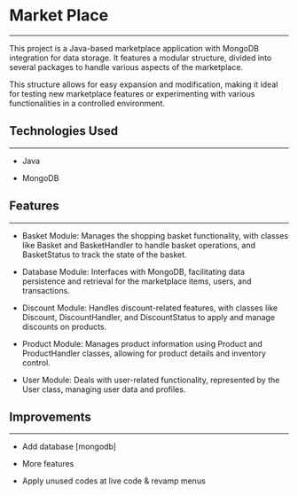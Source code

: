 <h1>Market Place</h1>
<hr><p>This project is a Java-based marketplace application with MongoDB integration for data storage. It features a modular structure, divided into several packages to handle various aspects of the marketplace.</p>
<p>This structure allows for easy expansion and modification, making it ideal for testing new marketplace features or experimenting with various functionalities in a controlled environment.</p><h2>Technologies Used</h2>
<hr><ul>
<li>Java</li>
</ul><ul>
<li>MongoDB</li>
</ul><h2>Features</h2>
<hr><ul>
<li>Basket Module: Manages the shopping basket functionality, with classes like Basket and BasketHandler to handle basket operations, and BasketStatus to track the state of the basket.</li>
</ul><ul>
<li>Database Module: Interfaces with MongoDB, facilitating data persistence and retrieval for the marketplace items, users, and transactions.</li>
</ul><ul>
<li>Discount Module: Handles discount-related features, with classes like Discount, DiscountHandler, and DiscountStatus to apply and manage discounts on products.</li>
</ul><ul>
<li>Product Module: Manages product information using Product and ProductHandler classes, allowing for product details and inventory control.</li>
</ul><ul>
<li>User Module: Deals with user-related functionality, represented by the User class, managing user data and profiles.</li>
</ul><h2>Improvements</h2>
<hr><ul>
<li>Add database [mongodb]</li>
</ul><ul>
<li>More features</li>
</ul><ul>
<li>Apply unused codes at live code &amp; revamp menus</li>
</ul>